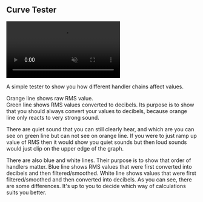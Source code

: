 ## Curve Tester

<div><video src="docs/examples/resources/curve-tester.mp4" autoplay loop muted title="Curve Tester"></div>

A simple tester to show you how different handler chains affect values.

Orange line shows raw RMS value.<br/>
Green line shows RMS values converted to decibels. Its purpose is to show that you should always convert your values to decibels, because orange line only reacts to very strong sound.

There are quiet sound that you can still clearly hear, and which are you can see on green line but can not see on orange line. If you were to just ramp up value of RMS then it would show you quiet sounds but then loud sounds would just clip on the upper edge of the graph.

There are also blue and white lines. Their purpose is to show that order of handlers matter. Blue line shows RMS values that were first converted into decibels and then filtered/smoothed. White line shows values that were first filtered/smoothed and then converted into decibels. As you can see, there are some differences. It's up to you to decide which way of calculations suits you better.
